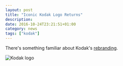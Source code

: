 ```yaml
---
layout: post
title: "Iconic Kodak Logo Returns"
description: 
date: 2016-10-24T23:21:51+01:00
category: news
tags: ["kodak"]
---
```

There's something familiar about Kodak's [rebranding](http://www.underconsideration.com/brandnew/archives/new_logo_and_identity_for_kodad_by_work_order.php#.WA6KBVfSfeQ).

<img src="{{ site.baseurl }}/assets/images/kodak_2016_logo.png" alt="Kodak logo">
